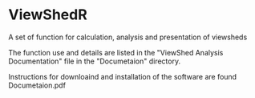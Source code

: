 # ViewShedR
A set of function for calculation, analysis and presentation of viewsheds

The function use and details are listed in the "ViewShed Analysis Documentation" file in the "Documetaion" directory. 

Instructions for downloaind and installation of the software are found Documetaion.pdf  
